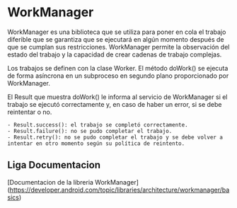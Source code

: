 # WorkManager

WorkManager es una biblioteca que se utiliza para poner en cola el trabajo diferible que se garantiza que se ejecutará en algún momento después de que se cumplan sus restricciones. WorkManager permite la observación del estado del trabajo y la capacidad de crear cadenas de trabajo complejas.

Los trabajos se definen con la clase Worker. El método doWork() se ejecuta de forma asíncrona en un subproceso en segundo plano proporcionado por WorkManager.

El Result que muestra doWork() le informa al servicio de WorkManager si el trabajo se ejecutó correctamente y, en caso de haber un error, si se debe reintentar o no.

    - Result.success(): el trabajo se completó correctamente.
    - Result.failure(): no se pudo completar el trabajo.
    - Result.retry(): no se pudo completar el trabajo y se debe volver a intentar en otro momento según su política de reintento.

## Liga Documentacion
[Documentacion de la libreria WorkManager] (https://developer.android.com/topic/libraries/architecture/workmanager/basics)

